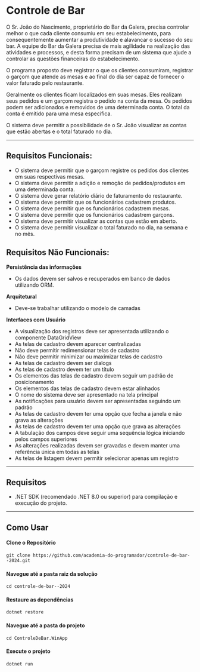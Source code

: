 # Controle de Bar
 
O Sr. João do Nascimento, proprietário do Bar da Galera, precisa controlar melhor o que cada cliente consumiu em seu estabelecimento, para consequentemente aumentar a produtividade e alavancar o sucesso do seu bar. A equipe do Bar da Galera precisa de mais agilidade na realização das atividades e processos, e desta forma precisam de um sistema que ajude a controlar as questões financeiras do estabelecimento.

O programa proposto deve registrar o que os clientes consumiram, registrar o garçom que atende as mesas e ao final do dia ser capaz de fornecer o valor faturado pelo restaurante.

Geralmente os clientes ficam localizados em suas mesas. Eles realizam seus pedidos e um garçom registra o pedido na conta da mesa. Os pedidos podem ser adicionados e removidos de uma determinada conta. O total da conta é emitido para uma mesa específica.

O sistema deve permitir a possibilidade de o Sr. João visualizar as contas que estão abertas e o total faturado no dia. 

---

## Requisitos Funcionais:

- O sistema deve permitir que o garçom registre os pedidos dos clientes em suas respectivas mesas.
- O sistema deve permitir a adição e remoção de pedidos/produtos em uma determinada conta.
- O sistema deve gerar relatório diário de faturamento do restaurante.
- O sistema deve permitir que os funcionários cadastrem produtos.
- O sistema deve permitir que os funcionários cadastrem mesas.
- O sistema deve permitir que os funcionários cadastrem garçons.
- O sistema deve permitir visualizar as contas que estão em aberto.
- O sistema deve permitir visualizar o total faturado no dia, na semana e no mês.

## Requisitos Não Funcionais:

**Persistência das informações**
- Os dados devem ser salvos e recuperados em banco de dados utilizando ORM.

**Arquitetural**
- Deve-se trabalhar utilizando o modelo de camadas

**Interfaces com Usuário**
- A visualização dos registros deve ser apresentada utilizando o componente DataGridView
- As telas de cadastro devem aparecer centralizadas
- Não deve permitir redimensionar telas de cadastro
- Não deve permitir minimizar ou maximizar telas de cadastro
- As telas de cadastro devem ser dialogs
- As telas de cadastro devem ter um título
- Os elementos das telas de cadastro devem seguir um padrão de posicionamento
- Os elementos das telas de cadastro devem estar alinhados
- O nome do sistema deve ser apresentado na tela principal
- As notificações para usuário devem ser apresentadas seguindo um padrão
- As telas de cadastro devem ter uma opção que fecha a janela e não grava as alterações
- As telas de cadastro devem ter uma opção que grava as alterações
- A tabulação dos campos deve seguir uma sequência lógica iniciando pelos campos superiores
- As alterações realizadas devem ser gravadas e devem manter uma referência única em todas as telas
- As telas de listagem devem permitir selecionar apenas um registro

---

## Requisitos

- .NET SDK (recomendado .NET 8.0 ou superior) para compilação e execução do projeto.

---

## Como Usar

#### Clone o Repositório
```
git clone https://github.com/academia-do-programador/controle-de-bar--2024.git
```

#### Navegue até a pasta raiz da solução
```
cd controle-de-bar--2024
```

#### Restaure as dependências
```
dotnet restore
```

#### Navegue até a pasta do projeto
```
cd ControleDeBar.WinApp
```

#### Execute o projeto
```
dotnet run
```
